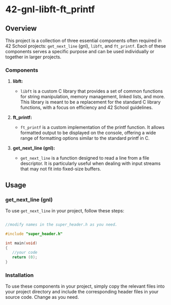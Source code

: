 # 42-gnl-libft-ft_printf

## Overview

This project is a collection of three essential components often required in 42 School projects: `get_next_line` (gnl), `libft`, and `ft_printf`. Each of these components serves a specific purpose and can be used individually or together in larger projects.

### Components

1. **libft:**
   - `libft` is a custom C library that provides a set of common functions for string manipulation, memory management, linked lists, and more. This library is meant to be a replacement for the standard C library functions, with a focus on efficiency and 42 School guidelines.

2. **ft_printf:**
   - `ft_printf` is a custom implementation of the printf function. It allows formatted output to be displayed on the console, offering a wide range of formatting options similar to the standard printf in C.

3. **get_next_line (gnl):**
   - `get_next_line` is a function designed to read a line from a file descriptor. It is particularly useful when dealing with input streams that may not fit into fixed-size buffers.

## Usage

### get_next_line (gnl)

To use `get_next_line` in your project, follow these steps:

```c

//modify names in the super_header.h as you need.

#include "super_header.h"

int main(void)
{
   //your code
   return (0);
}
```

### Installation

To use these components in your project, simply copy the relevant files into your project directory and include the corresponding header files in your source code. Change as you need.
